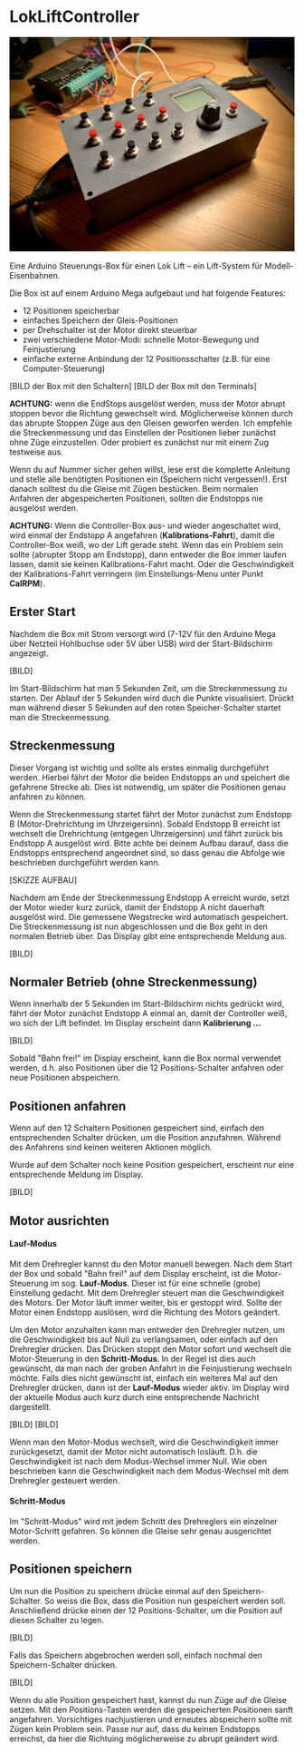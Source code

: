 # LokLiftController

![Hero Image](docs/images/LokLift-Controller-01.jpg)

Eine Arduino Steuerungs-Box für einen Lok Lift – ein Lift-System für Modell-Eisenbahnen.

Die Box ist auf einem Arduino Mega aufgebaut und hat folgende Features:

- 12 Positionen speicherbar
- einfaches Speichern der Gleis-Positionen
- per Drehschalter ist der Motor direkt steuerbar
- zwei verschiedene Motor-Modi: schnelle Motor-Bewegung und Feinjustierung
- einfache externe Anbindung der 12 Positionsschalter (z.B. für eine Computer-Steuerung)

[BILD der Box mit den Schaltern]
[BILD der Box mit den Terminals]

**ACHTUNG:** wenn die EndStops ausgelöst werden, muss der Motor abrupt stoppen bevor die Richtung gewechselt wird. Möglicherweise können durch das abrupte Stoppen Züge aus den Gleisen geworfen werden. Ich empfehle die Streckenmessung und das Einstellen der Positionen lieber zunächst ohne Züge einzustellen. Oder probiert es zunächst nur mit einem Zug testweise aus.

Wenn du auf Nummer sicher gehen willst, lese erst die komplette Anleitung und stelle alle benötigten Positionen ein (Speichern nicht vergessen!). Erst danach solltest du die Gleise mit Zügen bestücken. Beim normalen Anfahren der abgespeicherten Positionen, sollten die Endstopps nie ausgelöst werden.

**ACHTUNG:** Wenn die Controller-Box aus- und wieder angeschaltet wird, wird einmal der Endstopp A angefahren (**Kalibrations-Fahrt**), damit die Controller-Box weiß, wo der Lift gerade steht. Wenn das ein Problem sein sollte (abrupter Stopp am Endstopp), dann entweder die Box immer laufen lassen, damit sie keinen Kalibrations-Fahrt macht. Oder die Geschwindigkeit der Kalibrations-Fahrt verringern (im Einstellungs-Menu unter Punkt **CalRPM**).

## Erster Start

Nachdem die Box mit Strom versorgt wird (7-12V für den Arduino Mega über Netzteil Hohlbuchse oder 5V über USB) wird der Start-Bildschirm angezeigt.

[BILD]

Im Start-Bildschirm hat man 5 Sekunden Zeit, um die Streckenmessung zu starten. Der Ablauf der 5 Sekunden wird duch die Punkte visualisiert.
Drückt man während dieser 5 Sekunden auf den roten Speicher-Schalter startet man die Streckenmessung.

## Streckenmessung

Dieser Vorgang ist wichtig und sollte als erstes einmalig durchgeführt werden. Hierbei fährt der Motor die beiden Endstopps an
und speichert die gefahrene Strecke ab. Dies ist notwendig, um später die Positionen genau anfahren zu können.

Wenn die Streckenmessung startet fährt der Motor zunächst zum Endstopp B (Motor-Drehrichtung im Uhrzeigersinn).
Sobald Endstopp B erreicht ist wechselt die Drehrichtung (entgegen Uhrzeigersinn) und fährt zurück bis Endstopp A ausgelöst wird.
Bitte achte bei deinem Aufbau darauf, dass die Endstopps entsprechend angeordnet sind, so dass genau die Abfolge wie beschrieben durchgeführt werden kann.

[SKIZZE AUFBAU]

Nachdem am Ende der Streckenmessung Endstopp A erreicht wurde, setzt der Motor wieder kurz zurück, damit der Endstopp A nicht dauerhaft 
ausgelöst wird. Die gemessene Wegstrecke wird automatisch gespeichert. Die Streckenmessung ist nun abgeschlossen und die Box geht in den normalen Betrieb über.
Das Display gibt eine entsprechende Meldung aus.

[BILD]

## Normaler Betrieb (ohne Streckenmessung)

Wenn innerhalb der 5 Sekunden im Start-Bildschirm nichts gedrückt wird, fährt der Motor zunächst Endstopp A einmal an, damit der Controller weiß, 
wo sich der Lift befindet. Im Display erscheint dann **Kalibrierung ...**

[BILD]

Sobald "Bahn frei!" im Display erscheint, kann die Box normal verwendet werden, d.h. also Positionen über die 12 Positions-Schalter anfahren 
oder neue Positionen abspeichern.

## Positionen anfahren

Wenn auf den 12 Schaltern Positionen gespeichert sind, einfach den entsprechenden Schalter drücken, um die Position anzufahren. Während des 
Anfahrens sind keinen weiteren Aktionen möglich.

Wurde auf dem Schalter noch keine Position gespeichert, erscheint nur eine entsprechende Meldung im Display.

[BILD]

## Motor ausrichten

#### Lauf-Modus

Mit dem Drehregler kannst du den Motor manuell bewegen. Nach dem Start der Box und sobald "Bahn frei!" auf dem Display erscheint, ist die 
Motor-Steuerung im sog. **Lauf-Modus**. Dieser ist für eine schnelle (grobe) Einstellung gedacht. Mit dem Drehregler steuert man die 
Geschwindigkeit des Motors. Der Motor läuft immer weiter, bis er gestoppt wird. Sollte der Motor einen Endstopp auslösen, wird die Richtung 
des Motors geändert.

Um den Motor anzuhalten kann man entweder den Drehregler nutzen, um die Geschwindigkeit bis auf Null zu verlangsamen, oder einfach auf den 
Drehregler drücken. Das Drücken stoppt den Motor sofort und wechselt die Motor-Steuerung in den **Schritt-Modus**. In der Regel ist dies auch 
gewünscht, da man nach der groben Anfahrt in die Feinjustierung wechseln möchte. Falls dies nicht gewünscht ist, einfach ein weiteres Mal auf 
den Drehregler drücken, dann ist der **Lauf-Modus** wieder aktiv. Im Display wird der aktuelle Modus auch kurz durch eine entsprechende Nachricht dargestellt.

[BILD]
[BILD]

Wenn man den Motor-Modus wechselt, wird die Geschwindigkeit immer zurückgesetzt, damit der Motor nicht automatisch losläuft. D.h. die 
Geschwindigkeit ist nach dem Modus-Wechsel immer Null. Wie oben beschrieben kann die Geschwindigkeit nach dem Modus-Wechsel mit dem Drehregler 
gesteuert werden.

#### Schritt-Modus
Im "Schritt-Modus" wird mit jedem Schritt des Drehreglers ein einzelner Motor-Schritt gefahren. So können die Gleise sehr genau ausgerichtet werden.

## Positionen speichern

Um nun die Position zu speichern drücke einmal auf den Speichern-Schalter. So weiss die Box, dass die Position nun gespeichert werden soll.
Anschließend drücke einen der 12 Positions-Schalter, um die Position auf diesen Schalter zu legen.

[BILD]

Falls das Speichern abgebrochen werden soll, einfach nochmal den Speichern-Schalter drücken.

[BILD]

Wenn du alle Position gespeichert hast, kannst du nun Züge auf die Gleise setzen. Mit den Positions-Tasten werden die gespeicherten Positionen sanft  angefahren. Vorsichtiges nachjustieren und erneutes abspeichern sollte mit Zügen kein Problem sein. Passe nur auf, dass du keinen Endstopps erreichst, da hier die Richtuing möglicherweise zu abrupt geändert wird.
